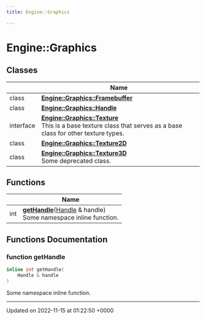 ```yaml
---
title: Engine::Graphics

---
```


# Engine::Graphics



## Classes

|                | Name           |
| -------------- | -------------- |
| class | **[Engine::Graphics::Framebuffer](/classes/classEngine_1_1Graphics_1_1Framebuffer.md)**  |
| class | **[Engine::Graphics::Handle](/classes/classEngine_1_1Graphics_1_1Handle.md)**  |
| interface | **[Engine::Graphics::Texture](/classes/classEngine_1_1Graphics_1_1Texture.md)** <br>This is a base texture class that serves as a base class for other texture types.  |
| class | **[Engine::Graphics::Texture2D](/classes/classEngine_1_1Graphics_1_1Texture2D.md)**  |
| class | **[Engine::Graphics::Texture3D](/classes/classEngine_1_1Graphics_1_1Texture3D.md)** <br>Some deprecated class.  |

## Functions

|                | Name           |
| -------------- | -------------- |
| int | **[getHandle](/modules/group__Graphics.md#function-gethandle)**([Handle](/classes/classEngine_1_1Graphics_1_1Handle.md) & handle)<br>Some namespace inline function.  |


## Functions Documentation

### function getHandle

```cpp
inline int getHandle(
    Handle & handle
)
```

Some namespace inline function. 





-------------------------------

Updated on 2022-11-15 at 01:22:50 +0000